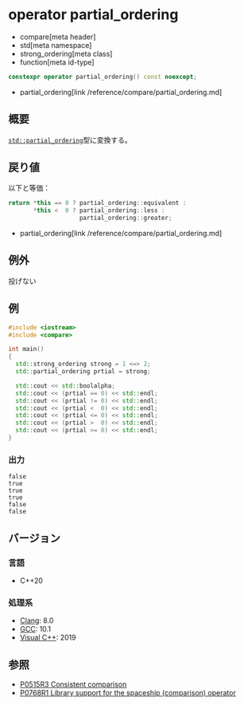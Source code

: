 # operator partial_ordering
* compare[meta header]
* std[meta namespace]
* strong_ordering[meta class]
* function[meta id-type]

```cpp
constexpr operator partial_ordering() const noexcept;
```
* partial_ordering[link /reference/compare/partial_ordering.md]

## 概要
[`std::partial_ordering`](/reference/compare/partial_ordering.md)型に変換する。


## 戻り値
以下と等価：

```cpp
return *this == 0 ? partial_ordering::equivalent :
       *this <  0 ? partial_ordering::less :
                    partial_ordering::greater;
```
* partial_ordering[link /reference/compare/partial_ordering.md]


## 例外
投げない


## 例
```cpp example
#include <iostream>
#include <compare>

int main()
{
  std::strong_ordering strong = 1 <=> 2;
  std::partial_ordering prtial = strong;

  std::cout << std::boolalpha;
  std::cout << (prtial == 0) << std::endl;
  std::cout << (prtial != 0) << std::endl;
  std::cout << (prtial <  0) << std::endl;
  std::cout << (prtial <= 0) << std::endl;
  std::cout << (prtial >  0) << std::endl;
  std::cout << (prtial >= 0) << std::endl;
}
```

### 出力
```
false
true
true
true
false
false
```

## バージョン
### 言語
- C++20

### 処理系
- [Clang](/implementation.md#clang): 8.0
- [GCC](/implementation.md#gcc): 10.1
- [Visual C++](/implementation.md#visual_cpp): 2019

## 参照

- [P0515R3 Consistent comparison](http://wg21.link/p0515)
- [P0768R1 Library support for the spaceship (comparison) operator](http://wg21.link/p0768)
